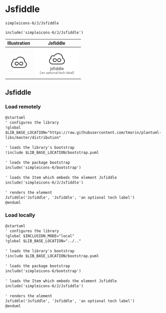 # Jsfiddle


```text
simpleicons-6/J/Jsfiddle
```

```text
include('simpleicons-6/J/Jsfiddle')
```



| Illustration | Jsfiddle |
| :---: | :---: |
| ![illustration for Illustration](../../simpleicons-6/J/Jsfiddle.png) | ![illustration for Jsfiddle](../../simpleicons-6/J/Jsfiddle.Local.png) |




## Jsfiddle

### Load remotely
```plantuml
@startuml
' configures the library
!global $LIB_BASE_LOCATION="https://raw.githubusercontent.com/tmorin/plantuml-libs/master/distribution"

' loads the library's bootstrap
!include $LIB_BASE_LOCATION/bootstrap.puml

' loads the package bootstrap
include('simpleicons-6/bootstrap')

' loads the Item which embeds the element Jsfiddle
include('simpleicons-6/J/Jsfiddle')

' renders the element
Jsfiddle('Jsfiddle', 'Jsfiddle', 'an optional tech label')
@enduml
```

### Load locally
```plantuml
@startuml
' configures the library
!global $INCLUSION_MODE="local"
!global $LIB_BASE_LOCATION="../.."

' loads the library's bootstrap
!include $LIB_BASE_LOCATION/bootstrap.puml

' loads the package bootstrap
include('simpleicons-6/bootstrap')

' loads the Item which embeds the element Jsfiddle
include('simpleicons-6/J/Jsfiddle')

' renders the element
Jsfiddle('Jsfiddle', 'Jsfiddle', 'an optional tech label')
@enduml
```

